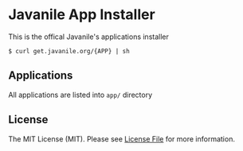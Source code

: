 # Javanile App Installer

This is the offical Javanile's applications installer

```shell
$ curl get.javanile.org/{APP} | sh
```

## Applications

All applications are listed into `app/` directory

## License

The MIT License (MIT). Please see [License File](LICENSE) for more information.
